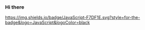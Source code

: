 ### Hi there 

<https://img.shields.io/badge/JavaScript-F7DF1E.svg?style=for-the-badge&logo=JavaScript&logoColor=black>
